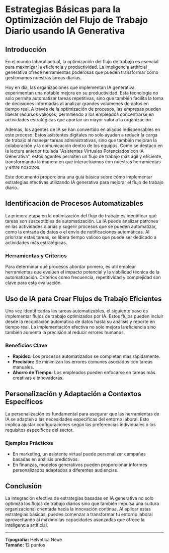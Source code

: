 # Estrategias Básicas para la Optimización del Flujo de Trabajo Diario usando IA Generativa

## Introducción

En el mundo laboral actual, la optimización del flujo de trabajo es esencial para maximizar la
eficiencia y productividad. La inteligencia artificial generativa ofrece herramientas poderosas que
pueden transformar cómo gestionamos nuestras tareas diarias.

Hoy en día, las organizaciones que implementan IA generativa experimentan una notable mejora en su
productividad. Esta tecnología no solo permite automatizar tareas repetitivas, sino que también
facilita la toma de decisiones informadas al analizar grandes volúmenes de datos en tiempo real. A
través de la optimización de procesos, las empresas pueden liberar recursos valiosos, permitiendo a
los empleados concentrarse en actividades estratégicas que aportan un mayor valor a la organización.

Además, los agentes de IA se han convertido en aliados indispensables en este proceso. Estos
asistentes digitales no solo ayudan a reducir la carga de trabajo al manejar tareas administrativas,
sino que también mejoran la colaboración y la comunicación dentro de los equipos. Como se destacó en
la lectura anterior titulada "Asistentes Virtuales Potenciados con IA Generativa", estos agentes
permiten un flujo de trabajo más ágil y eficiente, transformando la manera en que interactuamos con
nuestras herramientas y entre nosotros.

Este documento proporciona una guía básica sobre cómo implementar estrategias efectivas utilizando
IA generativa para mejorar el flujo de trabajo diario..

## Identificación de Procesos Automatizables

La primera etapa en la optimización del flujo de trabajo es identificar qué tareas son susceptibles
de automatización. La IA puede analizar patrones en las actividades diarias y sugerir procesos que
se pueden automatizar, como la entrada de datos o el envío de notificaciones automáticas. Al
priorizar estas tareas, se libera tiempo valioso que puede ser dedicado a actividades más
estratégicas.

### Herramientas y Criterios

Para determinar qué procesos abordar primero, es útil emplear herramientas que evalúen el impacto
potencial y la viabilidad técnica de la automatización. Criterios como frecuencia, repetitividad y
complejidad son clave para esta evaluación.

## Uso de IA para Crear Flujos de Trabajo Eficientes

Una vez identificadas las tareas automatizables, el siguiente paso es implementar flujos de trabajo
optimizados por IA. Estos flujos pueden incluir desde la recopilación automática de datos hasta su
análisis y reporte en tiempo real. La implementación efectiva no solo mejora la eficiencia sino
también aumenta la precisión al reducir errores humanos.

### Beneficios Clave

- **Rapidez:** Los procesos automatizados se completan más rápidamente.
- **Precisión:** Se minimizan los errores comunes asociados con tareas manuales.
- **Ahorro de Tiempo:** Los empleados pueden enfocarse en tareas más creativas e innovadoras.

## Personalización y Adaptación a Contextos Específicos

La personalización es fundamental para asegurar que las herramientas de IA se adapten a las
necesidades específicas del entorno laboral. Esto implica ajustar configuraciones según las
preferencias individuales o los requisitos específicos del sector.

### Ejemplos Prácticos

- En marketing, un asistente virtual puede personalizar campañas basadas en análisis predictivos.
- En finanzas, modelos generativos pueden proporcionar informes personalizados adaptados a
  diferentes audiencias.

## Conclusión

La integración efectiva de estrategias basadas en IA generativa no solo optimiza los flujos de
trabajo diarios sino que también impulsa una cultura organizacional orientada hacia la innovación
continua. Al aplicar estas estrategias básicas, puedes comenzar a transformar tu entorno laboral
aprovechando al máximo las capacidades avanzadas que ofrece la inteligencia artificial.

---

**Tipografía:** Helvetica Neue  
**Tamaño:** 12 puntos
